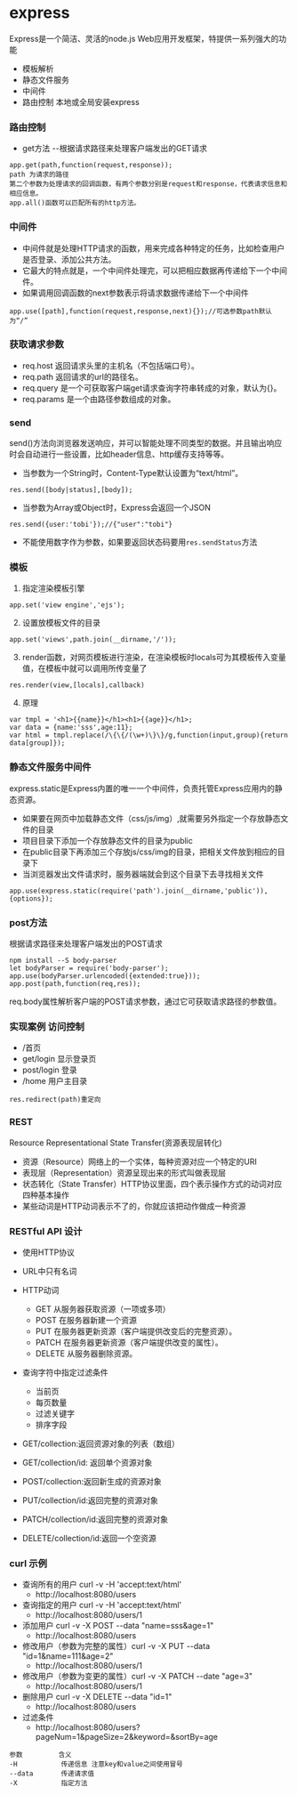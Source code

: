 # express
Express是一个简洁、灵活的node.js Web应用开发框架，特提供一系列强大的功能
- 模板解析
- 静态文件服务
- 中间件
- 路由控制
本地或全局安装express
### 路由控制
- get方法 --根据请求路径来处理客户端发出的GET请求
``` 
app.get(path,function(request,response));
path 为请求的路径
第二个参数为处理请求的回调函数，有两个参数分别是request和response，代表请求信息和相应信息。
app.all()函数可以匹配所有的http方法。
```
### 中间件
- 中间件就是处理HTTP请求的函数，用来完成各种特定的任务，比如检查用户是否登录、添加公共方法。
- 它最大的特点就是，一个中间件处理完，可以把相应数据再传递给下一个中间件。
- 如果调用回调函数的next参数表示将请求数据传递给下一个中间件
``` 
app.use([path],function(request,response,next){});//可选参数path默认为“/”
```
### 获取请求参数
- req.host 返回请求头里的主机名（不包括端口号）。
- req.path 返回请求的url的路径名。
- req.query 是一个可获取客户端get请求查询字符串转成的对象，默认为{}。
- req.params 是一个由路径参数组成的对象。

### send
send()方法向浏览器发送响应，并可以智能处理不同类型的数据。并且输出响应时会自动进行一些设置，比如header信息、http缓存支持等等。
- 当参数为一个String时，Content-Type默认设置为“text/html”。
``` 
res.send([body|status],[body]);
```
- 当参数为Array或Object时，Express会返回一个JSON
``` 
res.send({user:'tobi'});//{"user":"tobi"}
```
- 不能使用数字作为参数，如果要返回状态码要用`res.sendStatus`方法

### 模板
1. 指定渲染模板引擎
``` 
app.set('view engine','ejs');
```
2. 设置放模板文件的目录
``` 
app.set('views',path.join(__dirname,'/'));
```
3. render函数，对网页模板进行渲染，在渲染模板时locals可为其模板传入变量值，在模板中就可以调用所传变量了
``` 
res.render(view,[locals],callback)
```
4. 原理
``` 
var tmpl = '<h1>{{name}}</h1><h1>{{age}}</h1>;
var data = {name:'sss',age:11};
var html = tmpl.replace(/\{\{/(\w+)\}\}/g,function(input,group){return data[group]});
```
### 静态文件服务中间件
express.static是Express内置的唯一一个中间件，负责托管Express应用内的静态资源。
- 如果要在网页中加载静态文件（css/js/img）,就需要另外指定一个存放静态文件的目录
- 项目目录下添加一个存放静态文件的目录为public
- 在public目录下再添加三个存放js/css/img的目录，把相关文件放到相应的目录下
- 当浏览器发出文件请求时，服务器端就会到这个目录下去寻找相关文件
``` 
app.use(express.static(require('path').join(__dirname,'public')),{options});
```
### post方法
根据请求路径来处理客户端发出的POST请求
````  
npm install --S body-parser
let bodyParser = require('body-parser');
app.use(bodyParser.urlencoded({extended:true}));
app.post(path,function(req,res));
````
req.body属性解析客户端的POST请求参数，通过它可获取请求路径的参数值。

### 实现案例 访问控制
- /首页
- get/login 显示登录页
- post/login 登录
- /home 用户主目录

``` 
res.redirect(path)重定向
```

### REST
Resource Representational State Transfer(资源表现层转化)
- 资源（Resource）网络上的一个实体，每种资源对应一个特定的URI
- 表现层（Representation）资源呈现出来的形式叫做表现层
- 状态转化（State Transfer）HTTP协议里面，四个表示操作方式的动词对应四种基本操作
- 某些动词是HTTP动词表示不了的，你就应该把动作做成一种资源
### RESTful API 设计
- 使用HTTP协议
- URL中只有名词
- HTTP动词
    * GET 从服务器获取资源（一项或多项）
    * POST 在服务器新建一个资源
    * PUT 在服务器更新资源（客户端提供改变后的完整资源）。
    * PATCH 在服务器更新资源（客户端提供改变的属性）。
    * DELETE 从服务器删除资源。
- 查询字符中指定过滤条件
    * 当前页
    * 每页数量
    * 过滤关键字
    * 排序字段

- GET/collection:返回资源对象的列表（数组）
- GET/collection/id: 返回单个资源对象
- POST/collection:返回新生成的资源对象
- PUT/collection/id:返回完整的资源对象
- PATCH/collection/id:返回完整的资源对象
- DELETE/collection/id:返回一个空资源

### curl 示例
- 查询所有的用户 curl -v -H 'accept:text/html'
    * http://localhost:8080/users
- 查询指定的用户 curl -v -H 'accept:text/html'
    * http://localhost:8080/users/1
- 添加用户 curl -v -X POST --data "name=sss&age=1"
    * http://localhost:8080/users
- 修改用户（参数为完整的属性）curl -v -X PUT --data "id=1&name=111&age=2"
    * http://localhost:8080/users/1
- 修改用户（参数为变更的属性）curl -v -X PATCH --date "age=3"
    * http://localhost:8080/users/1
- 删除用户 curl -v -X DELETE --data "id=1"
    * http://localhost:8080/users
- 过滤条件
    * http://localhost:8080/users?pageNum=1&pageSize=2&keyword=&sortBy=age

``` 
参数         含义
-H           传递信息 注意key和value之间使用冒号
--data       传递请求值
-X           指定方法
```

